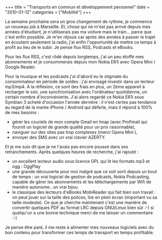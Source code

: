 +++
title = "Transports en commun et développement personnel"
date = "2010-01-12"
categories = ["Mobilité"]
+++


La semaine prochaine sera un gros changement de rythme, je commence un nouveau
job à Marseille. Et, chose qui ne m'est pas arrivé depuis mes années
d'étudiant, je n'utiliserais pas ma voiture mais le train... parce que c'est
enfin possible. Je m'en réjouis car après des années à passer le trajet en
écoutant seulement la radio, j'ai enfin l'opportunité de mettre ce temps à
profit au lieu de le subir. Je pense flux RSS, Podcasts et eBooks.

Pour les flux RSS, c'est rôdé depuis longtemps, j'ai un peu étoffé mes
abonnements et je consommerais depuis mon Nokia E61i avec Opera Mini / Google
Reader.

Pour la musique et les podcasts j'ai d'abord eu le stigmate du consommateur en
période de soldes : j'ai envisagé investir dans un lecteur mp3/mp4. A la
réflexion, ce sont des frais en plus, un 2ème appareil à recharger le soir,
une synchronisation avec l'ordinateur quotidienne, un certain nombre
d'inconvénients. J'ai alors regardé ce Nokia E61i sous Symbian 3 acheté
d'occasion l'année dernière : il n'est certes pas tendance au regard de la
marée iPhone / Android qui déferle, mais il répond à 100% de mes besoins :



-    gérer les couriels de mon compte Gmail en Imap (avec Profimail qui fournit un
logiciel de grande qualité pour un prix raisonnable),
-    naviguer sur des sites pas trop complexes (merci Opera Mini ),
-    envoyer des SMS avec un vrai clavier AZERTY.

Et je me suis dit que je ne l'avais pas encore poussé dans ses retranchements.
Après quelques heures de recherche, j'ai rajouté :



*    un excellent lecteur audio sous licence GPL qui lit les formats mp3 et ogg :
OggPlay
*    une grande découverte pour moi malgré que ce soit sorti depuis un bout de
temps : un vrai logiciel de gestion de podcasts, Nokia Podcasting, capable de
gérer les abonnements et les téléchargements par Wifi de manière autonome..
un vrai bijou.
*    le classique des lecteurs d'eBooks MobiReader qui fait bien son travail : on
peut jouer sur la taille des polices, lire en plein écran (important vu sa
taille modeste). Ce que je cherche maintenant c'est une manière de convertir
quelques PDF au format LRC depuis GNU/Linux bien sûr :-) si quelqu'un a une
bonne technique merci de me laisser un commentaire :-)


Je pense être paré, il me reste à alimenter mes nouveaux logiciels avec du
bon contenu pour transformer ces temps de transport en temps profitable.